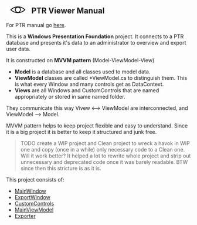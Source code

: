 ﻿## ![Logo](..\Logo.png) PTR Viewer Manual

For PTR manual go [here](../README.md).


This is a **Windows Presentation Foundation** project. It connects to a 
PTR database and presents it's data to an administrator to overview
and export user data.

It is constructed on **MVVM pattern** (Model-ViewModel-View) 

* **Model** is a database and all classes used to model data.  
* **ViewModel** classes are called *ViewModel.cs to distinguish them. 
  This is what every Window and many controls get as DataContext.
* **Views** are all Windows and CustomControls that are named
  appropriately or stored in same named folder.

They communicate this way Vivew <--> ViewModel are interconnected, 
and ViewModel --> Model.

MVVM pattern helps to keep project flexible and easy to understand.
Since it is a big project it is better to keep it structured and 
junk free.  

> TODO create a WIP project and Clean project to wreck a
havok in WIP one and copy (once in a while) only necessary code to a 
Clean one. Will it work better? It helped a lot to rewrite whole 
project and strip out unnecessary and deprecated code once it was 
barely readable. BTW since then this stricture is as it is.

This project consists of:

* [MainWindow](PTR_Viewer_MainWindow.md)
* [ExportWindow]()
* [CustomControls]()
* [MainViewModel](PTR_Viewer_MainViewModel.md)
* [Exporter]()
